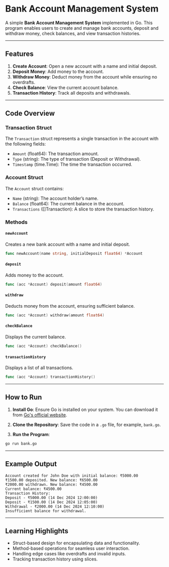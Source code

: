 # Bank Account Management System

A simple **Bank Account Management System** implemented in Go. This program enables users to create and manage bank accounts, deposit and withdraw money, check balances, and view transaction histories.

---

## Features

1. **Create Account**: Open a new account with a name and initial deposit.
2. **Deposit Money**: Add money to the account.
3. **Withdraw Money**: Deduct money from the account while ensuring no overdrafts.
4. **Check Balance**: View the current account balance.
5. **Transaction History**: Track all deposits and withdrawals.

---

## Code Overview

### Transaction Struct
The `Transaction` struct represents a single transaction in the account with the following fields:
- `Amount` (float64): The transaction amount.
- `Type` (string): The type of transaction (Deposit or Withdrawal).
- `Timestamp` (time.Time): The time the transaction occurred.

### Account Struct
The `Account` struct contains:
- `Name` (string): The account holder’s name.
- `Balance` (float64): The current balance in the account.
- `Transactions` ([]Transaction): A slice to store the transaction history.

### Methods

#### `newAccount`
Creates a new bank account with a name and initial deposit.
```go
func newAccount(name string, initialDeposit float64) *Account
```

#### `deposit`
Adds money to the account.
```go
func (acc *Account) deposit(amount float64)
```

#### `withdraw`
Deducts money from the account, ensuring sufficient balance.
```go
func (acc *Account) withdraw(amount float64)
```

#### `checkBalance`
Displays the current balance.
```go
func (acc *Account) checkBalance()
```

#### `transactionHistory`
Displays a list of all transactions.
```go
func (acc *Account) transactionHistory()
```

---

## How to Run

1. **Install Go**: Ensure Go is installed on your system. You can download it from [Go's official website](https://golang.org/dl/).

2. **Clone the Repository**: Save the code in a `.go` file, for example, `bank.go`.

3. **Run the Program**:
```bash
go run bank.go
```

---

## Example Output

```
Account created for John Doe with initial balance: ₹5000.00
₹1500.00 deposited. New balance: ₹6500.00
₹2000.00 withdrawn. New balance: ₹4500.00
Current balance: ₹4500.00
Transaction History:
Deposit - ₹5000.00 (14 Dec 2024 12:00:00)
Deposit - ₹1500.00 (14 Dec 2024 12:05:00)
Withdrawal - ₹2000.00 (14 Dec 2024 12:10:00)
Insufficient balance for withdrawal.
```

---

## Learning Highlights
- Struct-based design for encapsulating data and functionality.
- Method-based operations for seamless user interaction.
- Handling edge cases like overdrafts and invalid inputs.
- Tracking transaction history using slices.



